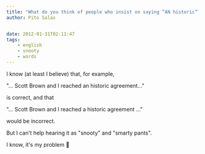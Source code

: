 ```yaml
---
title: "What do you think of people who insist on saying “AN historic”?"
author: Pito Salas


date: 2012-01-31T02:11:47
tags:
    - english
    - snooty
    - words
---
```




I know (at least I believe) that, for example,

"… Scott Brown and I reached an historic agreement…"

is correct, and that

"… Scott Brown and I reached a historic agreement …"

would be incorrect.

But I can't help hearing it as "snooty" and "smarty pants".

I know, it's my problem 🙂


